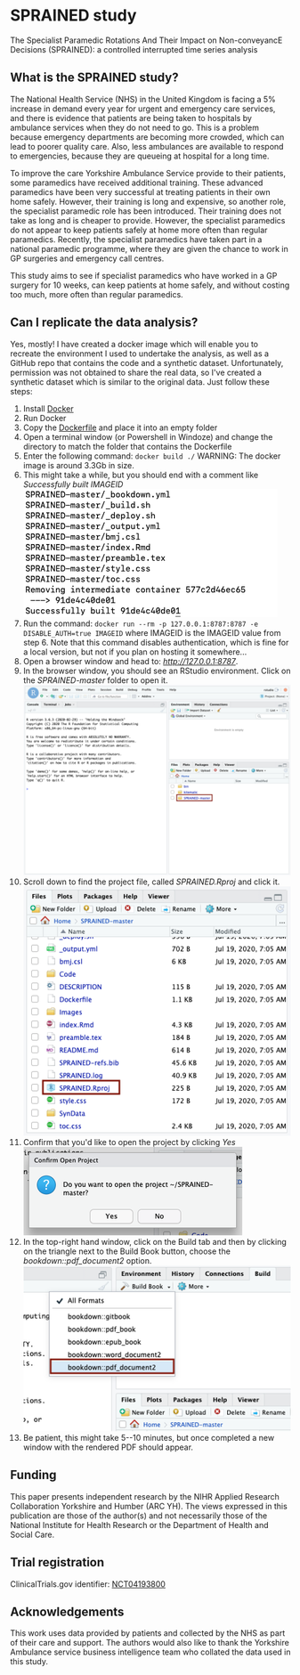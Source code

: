 # SPRAINED study
The Specialist Paramedic Rotations And Their Impact on Non-conveyancE Decisions (SPRAINED): a controlled interrupted time series analysis

## What is the SPRAINED study?
The National Health Service (NHS) in the United Kingdom is facing a 5% increase in demand every year for urgent and emergency care services, and there is evidence that patients are being taken to hospitals by ambulance services when they do not need to go. This is a problem because emergency departments are becoming more crowded, which can lead to poorer quality care. Also, less ambulances are available to respond to emergencies, because they are queueing at hospital for a long time.

To improve the care Yorkshire Ambulance Service provide to their patients, some paramedics have received additional training. These advanced paramedics have been very successful at treating patients in their own home safely. However, their training is long and expensive, so another role, the specialist paramedic role has been introduced. Their training does not take as long and is cheaper to provide. However, the specialist paramedics do not appear to keep patients safely at home more often than regular paramedics. Recently, the specialist paramedics have taken part in a national paramedic programme, where they are given the chance to work in GP surgeries and emergency call centres.

This study aims to see if specialist paramedics who have worked in a GP surgery for 10 weeks, can keep patients at home safely, and without costing too much, more often than regular paramedics.

## Can I replicate the data analysis?
Yes, mostly! I have created a docker image which will enable you to recreate the environment I used to undertake the analysis, as well as a GitHub repo that contains the code and a synthetic dataset. Unfortunately, permission was not obtained to share the real data, so I've created a synthetic dataset which is similar to the original data. Just follow these steps:

1. Install [Docker](https://www.docker.com/products/docker-desktop)
2. Run Docker
3. Copy the [Dockerfile](https://raw.githubusercontent.com/RichardPilbery/SPRAINED/master/Dockerfile) and place it into an empty folder
3. Open a terminal window (or Powershell in Windoze) and change the directory to match the folder that contains the Dockerfile
4. Enter the following command: `docker build ./` WARNING: The docker image is around 3.3Gb in size.
5. This might take a while, but you should end with a comment like *Successfully built IMAGEID* ![Build success](https://github.com/RichardPilbery/SPRAINED/raw/master/images/01-build.png)
6. Run the command: `docker run --rm -p 127.0.0.1:8787:8787 -e DISABLE_AUTH=true IMAGEID` where IMAGEID is the IMAGEID value from step 6. Note that this command disables authentication, which is fine for a local version, but not if you plan on hosting it somewhere...
7. Open a browser window and head to: *http://127.0.0.1:8787*.
8. In the browser window, you should see an RStudio environment. Click on the *SPRAINED-master* folder to open it. ![RStudio environment](https://github.com/RichardPilbery/SPRAINED/raw/master/images/02-rstudio.png)
9. Scroll down to find the project file, called *SPRAINED.Rproj* and click it. ![Open project](https://github.com/RichardPilbery/SPRAINED/raw/master/images/03-run-proj.png)
10. Confirm that you'd like to open the project by clicking *Yes* ![Open project](https://github.com/RichardPilbery/SPRAINED/raw/master/images/04-confirm.png)
11. In the top-right hand window, click on the Build tab and then by clicking on the triangle next to the Build Book button, choose the *bookdown::pdf_document2* option. ![Build book](https://github.com/RichardPilbery/SPRAINED/raw/master/images/05-build.png)
12. Be patient, this might take 5--10 minutes, but once completed a new window with the rendered PDF should appear.

## Funding
This paper presents independent research by the NIHR Applied Research Collaboration Yorkshire and Humber (ARC YH). The views expressed in this publication are those of the author(s) and not necessarily those of the National Institute for Health Research or the Department of Health and Social Care.

## Trial registration
ClinicalTrials.gov identifier: [NCT04193800](https://clinicaltrials.gov/ct2/show/NCT04193800)

## Acknowledgements
This work uses data provided by patients and collected by the NHS as part of their care and support. The authors would also like to thank the Yorkshire Ambulance service business intelligence team who collated the data used in this study.
